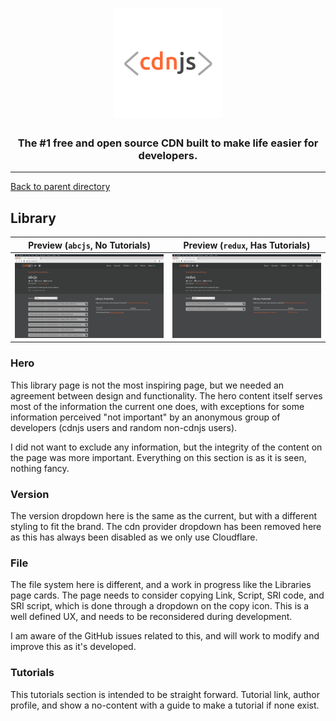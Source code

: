 <h1 align="center">
    <a href="https://cdnjs.com"><img src="https://raw.githubusercontent.com/cdnjs/brand/master/logo/standard/dark-512.png" width="175px" alt="< cdnjs >"></a>
</h1>
 
<h3 align="center">The #1 free and open source CDN built to make life easier for developers.</h3>

---

[Back to parent directory](..)

## Library

| Preview (`abcjs`, No Tutorials) | Preview (`redux`, Has Tutorials) |
|---------------------------------|----------------------------------|
| [![](Library_acbjs_No_Tutorials.png)](Library_acbjs_No_Tutorials.png) | [![](Library_redux_Has_Tutorial.png)](Library_redux_Has_Tutorial.png) |

### Hero

This library page is not the most inspiring page, but we needed an agreement between design and functionality.
The hero content itself serves most of the information the current one does, with exceptions for some information
 perceived "not important" by an anonymous group of developers (cdnjs users and random non-cdnjs users).
 
I did not want to exclude any information, but the integrity of the content on the page was more important.
Everything on this section is as it is seen, nothing fancy.

### Version

The version dropdown here is the same as the current, but with a different styling to fit the brand.
The cdn provider dropdown has been removed here as this has always been disabled as we only use Cloudflare.

### File

The file system here is different, and a work in progress like the Libraries page cards.
The page needs to consider copying Link, Script, SRI code, and SRI script, which is done through a dropdown on the
 copy icon.
This is a well defined UX, and needs to be reconsidered during development.

I am aware of the GitHub issues related to this, and will work to modify and improve this as it's developed.

### Tutorials

This tutorials section is intended to be straight forward. Tutorial link, author profile, and show a no-content with a
 guide to make a tutorial if none exist.